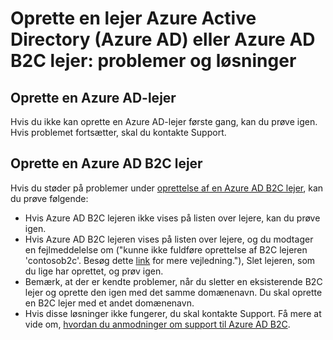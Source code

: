 <properties
    pageTitle="Azure Active Directory: Oprette lejer support emne | Microsoft Azure"
    description="Oprette en Azure Active Directory-lejer eller en Azure Active Directory B2C lejer: problemer og løsninger"
    services="active-directory-b2c"
    documentationCenter=""
    authors="swkrish"
    manager="msmbaldwin"
    editor="bryanla"/>

<tags
    ms.service="active-directory-b2c"
    ms.workload="identity"
    ms.tgt_pltfrm="na"
    ms.devlang="na"
    ms.topic="article"
    ms.date="08/30/2016"
    ms.author="swkrish"/>

# <a name="creating-an-azure-active-directory-azure-ad-tenant-or-azure-ad-b2c-tenant-issues-and-resolutions"></a>Oprette en lejer Azure Active Directory (Azure AD) eller Azure AD B2C lejer: problemer og løsninger

## <a name="creating-an-azure-ad-tenant"></a>Oprette en Azure AD-lejer

Hvis du ikke kan oprette en Azure AD-lejer første gang, kan du prøve igen. Hvis problemet fortsætter, skal du kontakte Support.

## <a name="creating-an-azure-ad-b2c-tenant"></a>Oprette en Azure AD B2C lejer

Hvis du støder på problemer under [oprettelse af en Azure AD B2C lejer](active-directory-b2c-get-started.md), kan du prøve følgende:
 
- Hvis Azure AD B2C lejeren ikke vises på listen over lejere, kan du prøve igen.
- Hvis Azure AD B2C lejeren vises på listen over lejere, og du modtager en fejlmeddelelse om ("kunne ikke fuldføre oprettelse af B2C lejeren 'contosob2c'. Besøg dette [link](http://go.microsoft.com/fwlink/?LinkID=624192&clcid=0x409) for mere vejledning."), Slet lejeren, som du lige har oprettet, og prøv igen.
- Bemærk, at der er kendte problemer, når du sletter en eksisterende B2C lejer og oprette den igen med det samme domænenavn. Du skal oprette en B2C lejer med et andet domænenavn.
- Hvis disse løsninger ikke fungerer, du skal kontakte Support. Få mere at vide om, [hvordan du anmodninger om support til Azure AD B2C](active-directory-b2c-support.md).
